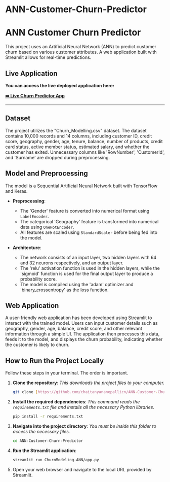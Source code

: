 # ANN-Customer-Churn-Predictor

# ANN Customer Churn Predictor

This project uses an Artificial Neural Network (ANN) to predict customer churn based on various customer attributes. A web application built with Streamlit allows for real-time predictions.

## Live Application

**You can access the live deployed application here:**

[**➡️ Live Churn Predictor App**](https://ann-customer-churn-predictor-o5bujsabjsz29u5dtwuppe.streamlit.app/)

---

## Dataset

The project utilizes the "Churn_Modelling.csv" dataset. The dataset contains 10,000 records and 14 columns, including customer ID, credit score, geography, gender, age, tenure, balance, number of products, credit card status, active member status, estimated salary, and whether the customer has exited. Unnecessary columns like 'RowNumber', 'CustomerId', and 'Surname' are dropped during preprocessing.

## Model and Preprocessing

The model is a Sequential Artificial Neural Network built with TensorFlow and Keras.

* **Preprocessing**:
    * The 'Gender' feature is converted into numerical format using `LabelEncoder`.
    * The categorical 'Geography' feature is transformed into numerical data using `OneHotEncoder`.
    * All features are scaled using `StandardScaler` before being fed into the model.

* **Architecture**:
    * The network consists of an input layer, two hidden layers with 64 and 32 neurons respectively, and an output layer.
    * The 'relu' activation function is used in the hidden layers, while the 'sigmoid' function is used for the final output layer to produce a probability score.
    * The model is compiled using the 'adam' optimizer and 'binary_crossentropy' as the loss function.

## Web Application

A user-friendly web application has been developed using Streamlit to interact with the trained model. Users can input customer details such as geography, gender, age, balance, credit score, and other relevant information through a simple UI. The application then processes this data, feeds it to the model, and displays the churn probability, indicating whether the customer is likely to churn.

## How to Run the Project Locally

Follow these steps in your terminal. The order is important.

1.  **Clone the repository**:
    *This downloads the project files to your computer.*
    ```bash
    git clone [https://github.com/chaitanyananepallicn/ANN-Customer-Churn-Predictor.git](https://github.com/chaitanyananepallicn/ANN-Customer-Churn-Predictor.git)
    ```
    
2.  **Install the required dependencies**:
    *This command reads the `requirements.txt` file and installs all the necessary Python libraries.*
    ```bash
    pip install -r requirements.txt
    ```

3. **Navigate into the project directory**:
    *You must be inside this folder to access the necessary files.*
    ```bash
    cd ANN-Customer-Churn-Predictor
    ```
    
4.  **Run the Streamlit application**:
    ```bash
    streamlit run ChurnModeling-ANN/app.py
    ```
5.  Open your web browser and navigate to the local URL provided by Streamlit.






